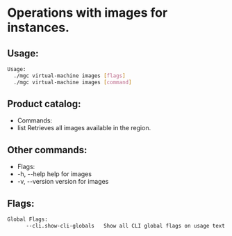 # Operations with images for instances.

## Usage:
```bash
Usage:
  ./mgc virtual-machine images [flags]
  ./mgc virtual-machine images [command]
```

## Product catalog:
- Commands:
- list        Retrieves all images available in the region.

## Other commands:
- Flags:
- -h, --help      help for images
- -v, --version   version for images

## Flags:
```bash
Global Flags:
      --cli.show-cli-globals   Show all CLI global flags on usage text
```

